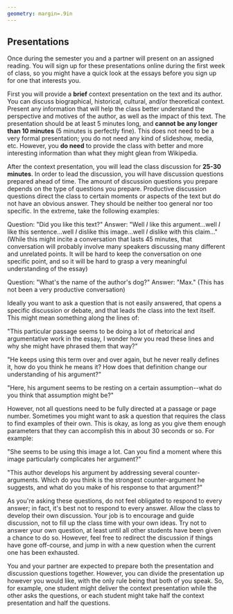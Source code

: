 ```yaml
---
geometry: margin=.9in
---
```


## Presentations

Once during the semester you and a partner will present on an assigned reading. You will sign up for these presentations online during the first week of class, so you might have a quick look at the essays before you sign up for one that interests you.

First you will provide a **brief** context presentation on the text and its author. You can discuss biographical, historical, cultural, and/or theoretical context. Present any information that will help the class better understand the perspective and motives of the author, as well as the impact of this text. The presentation should be at least 5 minutes long, and **cannot be any longer than 10 minutes** (5 minutes is perfectly fine). This does not need to be a very formal presentation; you do not need any kind of slideshow, media, etc. However, you **do need** to provide the class with better and more interesting information than what they might glean from Wikipedia.

After the context presentation, you will lead the class discussion for **25-30 minutes**. In order to lead the discussion, you will have discussion questions prepared ahead of time. The amount of discussion questions you prepare depends on the type of questions you prepare. Productive discussion questions direct the class to certain moments or aspects of the text but do not have an obvious answer. They should be neither too general nor too specific. In the extreme, take the following examples:

Question: "Did you like this text?" Answer: "Well *I* like this argument...well *I* like this sentence...well *I* dislike this image...well *I* dislike with this claim..." (While this might incite a conversation that lasts 45 minutes, that conversation will probably involve many speakers discussing many different and unrelated points. It will be hard to keep the conversation on one specific point, and so it will be hard to grasp a very meaningful understanding of the essay)

Question: "What's the name of the author's dog?" Answer: "Max." (This has not been a very productive conversation)

Ideally you want to ask a question that is not easily answered, that opens a specific discussion or debate, and that leads the class into the text itself. This might mean something along the lines of:

"This particular passage seems to be doing a lot of rhetorical and argumentative work in the essay, I wonder how you read these lines and why she might have phrased them that way?"

"He keeps using this term over and over again, but he never really defines it, how do you think he means it? How does that definition change our understanding of his argument?"

"Here, his argument seems to be resting on a certain assumption--what do you think that assumption might be?"

However, not all questions need to be fully directed at a passage or page number. Sometimes you might want to ask a question that requires the class to find examples of their own. This is okay, as long as you give them enough parameters that they can accomplish this in about 30 seconds or so. For example:

"She seems to be using this image a lot. Can you find a moment where this image particularly complicates her argument?"

"This author develops his argument by addressing several counter-arguments. Which do you think is the strongest counter-argument he suggests, and what do you make of his response to that argument?"

As you're asking these questions, do not feel obligated to respond to every answer; in fact, it's best not to respond to every answer. Allow the class to develop their own discussion. Your job is to encourage and guide discussion, not to fill up the class time with your own ideas. Try not to answer your own question, at least until all other students have been given a chance to do so. However, feel free to redirect the discussion if things have gone off-course, and jump in with a new question when the current one has been exhausted.

You and your partner are expected to prepare both the presentation and discussion questions together. However, you can divide the presentation up however you would like, with the only rule being that both of you speak. So, for example, one student might deliver the context presentation while the other asks the questions, or each student might take half the context presentation and half the questions.
